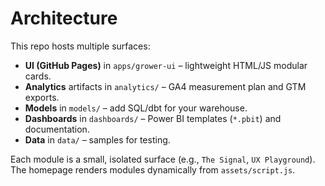 # Architecture

This repo hosts multiple surfaces:
- **UI (GitHub Pages)** in `apps/grower-ui` – lightweight HTML/JS modular cards.
- **Analytics** artifacts in `analytics/` – GA4 measurement plan and GTM exports.
- **Models** in `models/` – add SQL/dbt for your warehouse.
- **Dashboards** in `dashboards/` – Power BI templates (`*.pbit`) and documentation.
- **Data** in `data/` – samples for testing.

Each module is a small, isolated surface (e.g., `The Signal`, `UX Playground`). The homepage renders modules dynamically from `assets/script.js`.
